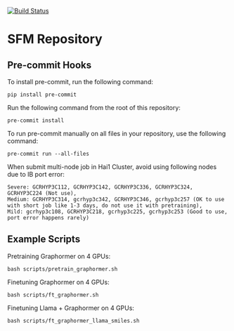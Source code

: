 [![Build Status](https://dev.azure.com/AI4ScienceSFM/SFM_framework/_apis/build/status%2FPython%20Unit%20Tests?branchName=main)](https://dev.azure.com/AI4ScienceSFM/SFM_framework/_build/latest?definitionId=1&branchName=main)

# SFM Repository


## Pre-commit Hooks

To install pre-commit, run the following command:
```
pip install pre-commit
```

Run the following command from the root of this repository:
```
pre-commit install
```

To run pre-commit manually on all files in your repository, use the following command:
```
pre-commit run --all-files
```


When submit multi-node job in Hai1 Cluster, avoid using following nodes due to IB port error:
```
Severe: GCRHYP3C112, GCRHYP3C142, GCRHYP3C336, GCRHYP3C324, GCRHYP3C224 (Not use),
Medium: GCRHYP3C314, gcrhyp3c342, GCRHYP3C346, gcrhyp3c257 (OK to use with short job like 1-3 days, do not use it with pretraining),
Mild: gcrhyp3c108, GCRHYP3C218, gcrhyp3c225, gcrhyp3c253 (Good to use, port error happens rarely)
```

## Example Scripts
Pretraining Graphormer on 4 GPUs:
```
bash scripts/pretrain_graphormer.sh
```

Finetuning Graphormer on 4 GPUs:
```
bash scripts/ft_graphormer.sh
```

Finetuning Llama + Graphormer on 4 GPUs:
```
bash scripts/ft_graphormer_llama_smiles.sh
```
